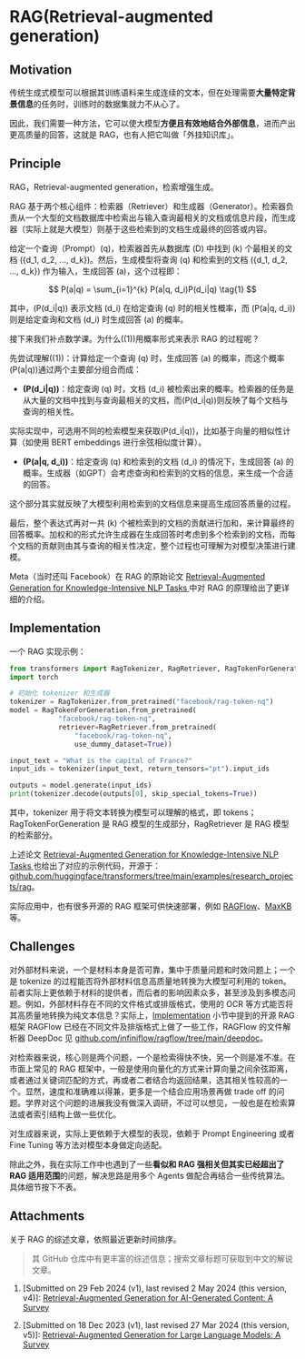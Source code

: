# RAG(Retrieval-augmented generation)

## Motivation

传统生成式模型可以根据其训练语料来生成连续的文本，但在处理需要**大量特定背景信息**的任务时，训练时的数据集就力不从心了。

因此，我们需要一种方法，它可以使大模型**方便且有效地结合外部信息**，进而产出更高质量的回答，这就是 RAG，也有人把它叫做「外挂知识库」。

## Principle

RAG，Retrieval-augmented generation，检索增强生成。

RAG 基于两个核心组件：检索器（Retriever）和生成器（Generator）。检索器负责从一个大型的文档数据库中检索出与输入查询最相关的文档或信息片段，而生成器（实际上就是大模型）则基于这些检索到的文档生成最终的回答或内容。

给定一个查询（Prompt）\(q\)，检索器首先从数据库 \(D\) 中找到 \(k\) 个最相关的文档 \(\{d_1, d_2, ..., d_k\}\)。然后，生成模型将查询 \(q\) 和检索到的文档 \(\{d_1, d_2, ..., d_k\}\) 作为输入，生成回答 \(a\)，这个过程即：

$$
P(a|q) = \sum_{i=1}^{k} P(a|q, d_i)P(d_i|q) \tag{1}
$$

其中，\(P(d_i|q)\) 表示文档 \(d_i\) 在给定查询 \(q\) 时的相关性概率，而 \(P(a|q, d_i)\) 则是给定查询和文档 \(d_i\) 时生成回答 \(a\) 的概率。

接下来我们补点数学课。为什么\((1)\)用概率形式来表示 RAG 的过程呢？

先尝试理解\((1)\)：计算给定一个查询 \(q\) 时，生成回答 \(a\) 的概率，而这个概率\(P(a|q)\)通过两个主要部分组合而成：

- **\(P(d_i|q)\)**：给定查询 \(q\) 时，文档 \(d_i\) 被检索出来的概率。检索器的任务是从大量的文档中找到与查询最相关的文档，而\(P(d_i|q)\)则反映了每个文档与查询的相关性。

实际实现中，可选用不同的检索模型来获取\(P(d_i|q)\)，比如基于向量的相似性计算（如使用 BERT embeddings 进行余弦相似度计算）。

- **\(P(a|q, d_i)\)**：给定查询 \(q\) 和检索到的文档 \(d_i\) 的情况下，生成回答 \(a\) 的概率。生成器（如GPT）会考虑查询和检索到的文档的信息，来生成一个合适的回答。

这个部分其实就反映了大模型利用检索到的文档信息来提高生成回答质量的过程。

最后，整个表达式再对一共 \(k\) 个被检索到的文档的贡献进行加和，来计算最终的回答概率。加权和的形式允许生成器在生成回答时考虑到多个检索到的文档，而每个文档的贡献则由其与查询的相关性决定，整个过程也可理解为对模型决策进行建模。

Meta（当时还叫 Facebook）在 RAG 的原始论文 [Retrieval-Augmented Generation for Knowledge-Intensive NLP Tasks
](https://arxiv.org/abs/2005.11401) 中对 RAG 的原理给出了更详细的介绍。

## Implementation

一个 RAG 实现示例：

```python
from transformers import RagTokenizer, RagRetriever, RagTokenForGeneration
import torch

# 初始化 tokenizer 和生成器
tokenizer = RagTokenizer.from_pretrained("facebook/rag-token-nq")
model = RagTokenForGeneration.from_pretrained(
            "facebook/rag-token-nq", 
            retriever=RagRetriever.from_pretrained(
                "facebook/rag-token-nq", 
                use_dummy_dataset=True))

input_text = "What is the capital of France?"
input_ids = tokenizer(input_text, return_tensors="pt").input_ids

outputs = model.generate(input_ids)
print(tokenizer.decode(outputs[0], skip_special_tokens=True))
```
其中，tokenizer 用于将文本转换为模型可以理解的格式，即 tokens；RagTokenForGeneration 是 RAG 模型的生成部分，RagRetriever 是 RAG 模型的检索部分。

上述论文 [Retrieval-Augmented Generation for Knowledge-Intensive NLP Tasks
](https://arxiv.org/abs/2005.11401) 也给出了对应的示例代码，开源于：[github.com/huggingface/transformers/tree/main/examples/research_projects/rag](https://github.com/huggingface/transformers/tree/main/examples/research_projects/rag)。

实际应用中，也有很多开源的 RAG 框架可供快速部署，例如 [RAGFlow](https://github.com/infiniflow/ragflow)、[MaxKB](https://github.com/1Panel-dev/MaxKB) 等。

## Challenges

对外部材料来说，一个是材料本身是否可靠，集中于质量问题和时效问题上；一个是 tokenize 的过程能否将外部材料信息高质量地转换为大模型可利用的 token。前者实际上更依赖于材料的提供者，而后者的影响因素众多，甚至涉及到多模态问题。例如，外部材料存在不同的文件格式或排版格式，使用的 OCR 等方式能否将其高质量地转换为纯文本信息？实际上，[Implementation](#implementation) 小节中提到的开源 RAG 框架 RAGFlow 已经在不同文件及排版格式上做了一些工作，RAGFlow 的文件解析器 DeepDoc 见 [github.com/infiniflow/ragflow/tree/main/deepdoc](https://github.com/infiniflow/ragflow/tree/main/deepdoc)。

对检索器来说，核心则是两个问题，一个是检索得快不快，另一个则是准不准。在市面上常见的 RAG 框架中，一般是使用向量化的方式来计算向量之间余弦距离，或者通过关键词匹配的方式，再或者二者结合均返回结果，选其相关性较高的一个。显然，速度和准确难以得兼，更多是一个结合应用场景再做 trade off 的问题。学界对这个问题的进展我没有做深入调研，不过可以想见，一般也是在检索算法或者索引结构上做一些优化。

对生成器来说，实际上更依赖于大模型的表现，依赖于 Prompt Engineering 或者 Fine Tuning 等方法对模型本身做定向适配。

除此之外，我在实际工作中也遇到了一些**看似和 RAG 强相关但其实已经超出了 RAG 适用范围**的问题，解决思路是用多个 Agents 做配合再结合一些传统算法。具体细节按下不表。

## Attachments

关于 RAG 的综述文章，依照最近更新时间排序。

> 其 GitHub 仓库中有更丰富的综述信息；搜索文章标题可获取到中文的解说文章。

1. [Submitted on 29 Feb 2024 (v1), last revised 2 May 2024 (this version, v4)]: [Retrieval-Augmented Generation for AI-Generated Content: A Survey](https://arxiv.org/abs/2402.19473)

2. [Submitted on 18 Dec 2023 (v1), last revised 27 Mar 2024 (this version, v5)]: 
[Retrieval-Augmented Generation for Large Language Models: A Survey](https://arxiv.org/abs/2312.10997)
